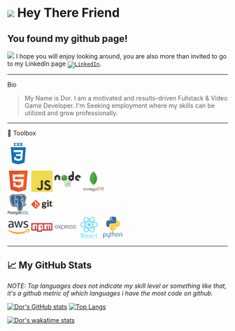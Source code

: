 # <img src="https://raw.githubusercontent.com/MartinHeinz/MartinHeinz/master/wave.gif" width="30px"> Hey There Friend 


## You found my github page!
<img src="https://img.shields.io/github/followers/Ckrcok?style=social" width="120px">
I hope you will enjoy looking around, you are also more than invited to go to my LinkedIn page <a href="https://www.linkedin.com/in/dorz/" ><code><img src="https://cdn.worldvectorlogo.com/logos/linkedin-icon-2.svg" alt="LinkedIn" width="20" height="20"/></code></a>.
 
 
---
Bio

> My Name is Dor. I am a motivated and results-driven Fullstack & Video Game Developer. I'm Seeking employment where my skills can be utilized and grow professionally.


---

🧰 Toolbox

<code><img src="https://github.com/devicons/devicon/blob/master/icons/css3/css3-plain-wordmark.svg" alt="CSS" width="50" height="50"/></code>
<code> <img src="https://github.com/devicons/devicon/blob/master/icons/html5/html5-original.svg" alt="HTML" width="50" height="50"/></code>
<code><img src="https://github.com/devicons/devicon/blob/master/icons/javascript/javascript-original.svg" alt="JavaScript" width="50" height="50"/></code>
<code><img src="https://github.com/devicons/devicon/blob/master/icons/nodejs/nodejs-original-wordmark.svg" alt="NodeJS" width="60" height="60"/></code>
<code><img src="https://github.com/devicons/devicon/blob/master/icons/mongodb/mongodb-original-wordmark.svg" alt="MongoDB" width="50" height="50"/></code>
<code>
<img src="https://github.com/devicons/devicon/blob/master/icons/postgresql/postgresql-original-wordmark.svg" alt="PostgreSQL" width="50" height="50"/></code>
<code><img src="https://github.com/devicons/devicon/blob/master/icons/git/git-original-wordmark.svg" alt="Git" width="50" height="50"/></code>
<code>
<img src="https://github.com/devicons/devicon/blob/master/icons/amazonwebservices/amazonwebservices-original-wordmark.svg" alt="AWS" width="50" height="50"/></code>
<code><img src="https://github.com/devicons/devicon/blob/master/icons/npm/npm-original-wordmark.svg" alt="npm" width="50" height="50"/></code>
<code><img src="https://github.com/devicons/devicon/blob/master/icons/express/express-original-wordmark.svg" alt="ExpressJS" width="50" height="50"/></code>
<code><img src="https://github.com/devicons/devicon/blob/master/icons/react/react-original-wordmark.svg" alt="ExpressJS" width="50" height="50"/></code>
<code><img src="https://github.com/devicons/devicon/blob/master/icons/python/python-original-wordmark.svg" alt="ExpressJS" width="50" height="50"/></code>

---

## &#x1f4c8; My GitHub Stats

*NOTE: Top languages does not indicate my skill level or something like that, it's a github metric of which languages i have the most code on github.*

[![Dor's GitHub stats](https://github-readme-stats.vercel.app/api?username=Ckrcok&langs_count=10&theme=default&show_icons=true)](https://github.com/Ckrcok)
[![Top Langs](https://github-readme-stats.vercel.app/api/top-langs/?username=Ckrcok&langs_count=10&layout=compact&theme=default&show_icons=true)](https://github.com/Ckrcok)

[![Dor's wakatime stats](https://github-readme-stats.vercel.app/api/wakatime?username=@Ckrcok)](https://github.com/anuraghazra/github-readme-stats)

<!--
**Ckrcok/Ckrcok** is a ✨ _special_ ✨ repository because its `README.md` (this file) appears on your GitHub profile.

Here are some ideas to get you started:

- 🔭 I’m currently working on ...
- 🌱 I’m currently learning ...
- 👯 I’m looking to collaborate on ...
- 🤔 I’m looking for help with ...
- 💬 Ask me about ...
- 📫 How to reach me: ...
- 😄 Pronouns: ...
- ⚡ Fun fact: ...
-->
